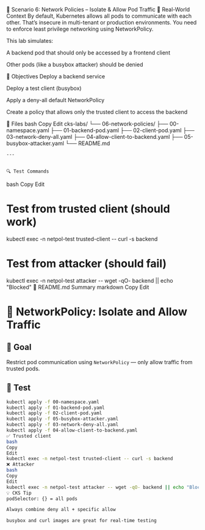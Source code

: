 🔗 Scenario 6: Network Policies – Isolate & Allow Pod Traffic
📘 Real-World Context
By default, Kubernetes allows all pods to communicate with each other. That’s insecure in multi-tenant or production environments. You need to enforce least privilege networking using NetworkPolicy.

This lab simulates:

A backend pod that should only be accessed by a frontend client

Other pods (like a busybox attacker) should be denied

🎯 Objectives
Deploy a backend service

Deploy a test client (busybox)

Apply a deny-all default NetworkPolicy

Create a policy that allows only the trusted client to access the backend

📁 Files
bash
Copy
Edit
cks-labs/
└── 06-network-policies/
    ├── 00-namespace.yaml
    ├── 01-backend-pod.yaml
    ├── 02-client-pod.yaml
    ├── 03-network-deny-all.yaml
    ├── 04-allow-client-to-backend.yaml
    ├── 05-busybox-attacker.yaml
    └── README.md

    ---


    🔍 Test Commands
bash
Copy
Edit
# Test from trusted client (should work)
kubectl exec -n netpol-test trusted-client -- curl -s backend

# Test from attacker (should fail)
kubectl exec -n netpol-test attacker -- wget -qO- backend || echo "Blocked"
📘 README.md Summary
markdown
Copy
Edit
# 🔗 NetworkPolicy: Isolate and Allow Traffic

## 🎯 Goal
Restrict pod communication using `NetworkPolicy` — only allow traffic from trusted pods.

## 🧪 Test
```bash
kubectl apply -f 00-namespace.yaml
kubectl apply -f 01-backend-pod.yaml
kubectl apply -f 02-client-pod.yaml
kubectl apply -f 05-busybox-attacker.yaml
kubectl apply -f 03-network-deny-all.yaml
kubectl apply -f 04-allow-client-to-backend.yaml
✅ Trusted client
bash
Copy
Edit
kubectl exec -n netpol-test trusted-client -- curl -s backend
❌ Attacker
bash
Copy
Edit
kubectl exec -n netpol-test attacker -- wget -qO- backend || echo "Blocked"
💡 CKS Tip
podSelector: {} = all pods

Always combine deny all + specific allow

busybox and curl images are great for real-time testing